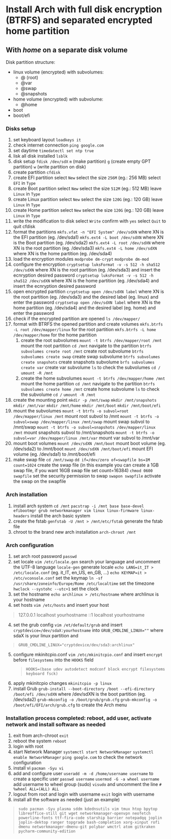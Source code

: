 # Install Arch with full disk encryption (BTRFS) and separated encrypted home partition

## With *home* on a separate disk volume

Disk partition structure:
- linux volume (encrypted) with subvolumes:
	- @ (root)
	- @var
	- @swap
	- @snapshots
- home volume (encrypted) with subvolume:
	- @home
- boot
- boot/efi

### Disks setup
1. set keyboard layout
	`loadkeys it`
2. check internet connection
	`ping google.com`
3. set daytime
	`timedatectl set ntp true`
4. lisk all disk installed
	`lsblk`
5. 	disk setup
	`fdisk /dev/sdX`
	`m` (make partition)
	`g` (create empty GPT partition)
	`w` (write partition on disk)
6. create partition
	`cfdisk`	
7. create EFI partition
	select `New`
	select the size `256M` (eg.: 256 MB)
	select `EFI` in `Type`
8. create Boot partition
	select `New`
	select the size `512M` (eg.: 512 MB)
	leave `Linux` in `Type`
9. create Linux partition
	select `New`
	select the size `120G` (eg.: 120 GB)
	leave `Linux` in `Type`
10. create Home partition
	select `New`
	select the size `120G` (eg.: 120 GB)
	leave `Linux` in `Type`
11. write the modification to disk
	select `Write` 
	confirm with `yes`
	select `Quit` to quit cfdisk
12.  format the partitions
	`mkfs.vfat -n "EFI System" /dev/sdXN` where XN is the EFI partition (eg. /dev/sda1)
	`mkfs.ext4 -L boot /dev/sdXN` where XN is the Boot partition (eg. /dev/sda2)
	`mkfs.ext4 -L root /dev/sdXN` where XN is the root partition (eg. /dev/sda3)
	`mkfs.ext4 -L home /dev/sdXN` where XN is the home partition (eg. /dev/sda4)
13. load the encryption modules
	`modprobe dm-crypt`
	`modprobe dm-mod`
14. configure the encryption
	`cryptsetup luksFormat -v -s 512 -h sha512 /dev/sdXN` where XN is the root partition (eg. /dev/sda3) and insert the ecnryption desired password
	`cryptsetup luksFormat -v -s 512 -h sha512 /dev/sdXN` where XN is the home partition (eg. /dev/sda4) and insert the ecnryption desired password
15. open encrypted partition
	`cryptsetup open /dev/sdXN label` where XN is the root partition (eg. /dev/sda3)  and the desired label (eg. linux) and enter the password
	`cryptsetup open /dev/sdXN label` where XN is the home partition (eg. /dev/sda4)  and the desired label (eg. home) and enter the password
16. check if the encrypted partition are opened
	 `ls /dev/mapper/`
17.  format with BTRFS the opened partition and create volumes
	`mkfs.btrfs -L root /dev/mapper/linux` for the root partition
	`mkfs.btrfs -L home /dev/mapper/home` for the home partition
		1. create the root subvolumes
	 `mount -t btrfs /dev/mapper/root /mnt` mount the root partition
	`cd /mnt` navigate to the partition
	`btrfs subvolumes create root /mnt` create root subvolume
	`btrfs subvolumes create swap` create swap subvolume
	`btrfs subvolumes create snapshots` create snapshots subvolume
	`brfs subvolumes create var` create var subvolume
	`ls` to check the subvolumes
	`cd /`
	`umount -R /mnt`
		2.  create the home subvolumes
	 `mount -t btrfs /dev/mapper/home /mnt` mount the home partition
	`cd /mnt` navigate to the partition
	`btrfs subvolumes create home /mnt` create home subvolume
	`ls` to check the subvolume
	`cd /`
	`umount -R /mnt`
20. create the mounting point
`mkdir -p /mnt/swap`
`mkdir /mnt/snapshots`
`mkdir /mnt/var`
`mkdir /mnt/home`
`mkdir /mnt/boot`
`mkdir /mnt/boot/efi`
20. mount the subvolumes
`mount -t btrfs -o subvol=root /dev/mapper/linux /mnt` mount root subvol to /mnt
`mount -t btrfs -o subvol=swap /dev/mapper/linux /mnt/swap` mount swap subvol to /mnt/swap
`mount -t btrfs -o subvol=snapshots /dev/mapper/linux /mnt` mount snapshots subvol to /mnt/snapshots
`mount -t btrfs -o subvol=var /dev/mapper/linux /mnt/var` mount var subvol to /mnt/var
21.  mount boot volumes
`mount /dev/sdXN /mnt/boot` mount boot volume (eg. /dev/sda2) to /mnt/boot
`mount /dev/sdXN /mnt/boot/efi` mount EFI volume (eg. /dev/sda1) to /mnt/boot/efi
22. make swap file
`cd /mnt/swap`
`dd if=/dev/zero of=swapfile bs=1M count=1024` create the swap file (in this example you can create a 1GB swap file, if you want 16GB swap file set count=16384)
`chmod 0600 swapfile` set the security permission to swap
`swapon swapfile` activate the swap on the swapfile

### Arch installation
1. install arch system
`cd /mnt`
`pacstrap -i /mnt base base-devel efibootmgr grub networkmanager vim linux linux-firmware linux-headers` install the arch basic system
24. create the fstab
`genfstab -U /mnt > /mnt/etc/fstab` generate the fstab file
25. chroot to the brand new arch installation
`arch-chroot /mnt`

### Arch configuration
1. set arch root password
`passwd`
2. set locale
`vim /etc/locale.gen` search your language and uncomment the UTF-8 language
`locale-gen` generate locale
`echo LANG=it_IT > /etc/locale.conf` (eg. it_IT, en_US, en_GB, ...)
`echo KEYMAP=it > /etc/vconsole.conf` set the keymap
`ln -sf /usr/share/zoneinfo/Europe/Rome /etc/localtime` set the timezone
`hwclock --systohc --utc+1` set the clock
3. set the hostname
`echo archlinux > /etc/hostname` where archlinux is your hostname
29. set hosts
`vim /etc/hosts` and insert your host
>127.0.0.1		localhost	yourhostname
>::1				 localhost	yourhostname
4. set the grub config
`vim /et/default/grub` and insert `cryptdevice=/dev/sdaX:yourhostname` into `GRUB_CMDLINE_LINUX=""` where sdaX is your linux partition and
> `GRUB_CMDLINE_LINUX="cryptdevice/dev/sda3:archlinux"`
5. configure mkinitcpio.conf
`vim /etc/mkinitcpio.conf` and insert `encrypt` before `filesystems` into the `HOOKS` field
	> `HOOKS=(base udev autodetect modconf block encrypt filesystems keyboard fsck)`
6. apply mkinitcpio changes
`mkinitcpio -p linux`
7. install Grub
`grub-install --boot-directory /boot --efi-directory /boot/efi /dev/sdXN` where /dev/sdXN is the boot partition (eg. /dev/sda2)
`grub-mkconfig -o /boot/grub/grub.cfg`
`grub-mkconfig -o /boot/efi/EFI/arch/grub.cfg` to create the Arch menu

### Installation process completed: reboot, add user, activate network and install software as needed
1. exit from arch-chroot
`exit`
2. reboot the system
`reboot`
3. login with root
4. start Network Manager
`systemctl start NetworkManager`
`systemctl enable NetworkManager`
`ping google.com` to check the network configuration
5. install vi
`pacman -Syu vi`
6. add and configure user
`useradd -m -d /home/username username` to create a specific user
`passwd username`
`usermod -G -a wheel username` add username to wheel group (sudo)
`visudo` and uncomment the line `# %wheel ALL=(ALL) ALL`
7. logout from root and login with username
`exit`
login with username
8. install all the software as needed (just an example)
>`sudo pacman -Syu plasma sddm kdednsutils vim tmux htop bpytop libreoffice-still git wget networkmanager-openvpn neofetch powerline-fonts ttf-fira-code starship barrier notepadqq joplin joplin-dektop ranger topgrade bash-completion xorg-xinput rofi dmenu networkmanager-dmenu-git polybar wmctrl atom gitkraken pycharm-community-edition`

